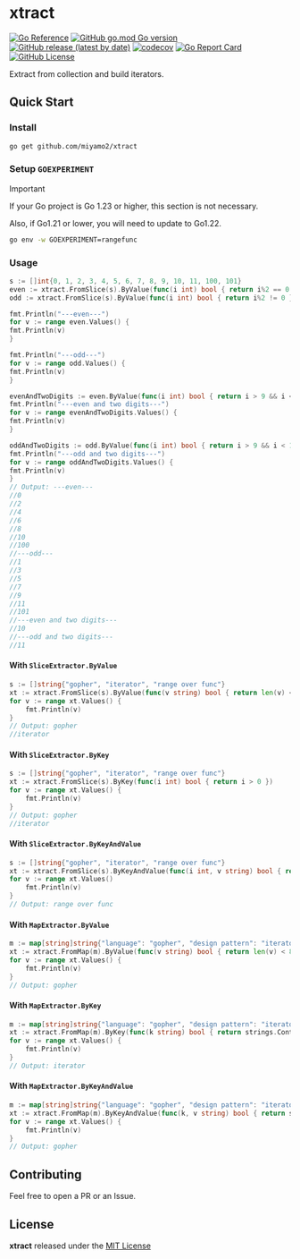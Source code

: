 # xtract

[![Go Reference](https://pkg.go.dev/badge/github.com/miyamo2/xtract.svg)](https://pkg.go.dev/github.com/miyamo2/xtract)
[![GitHub go.mod Go version](https://img.shields.io/github/go-mod/go-version/miyamo2/xtract)](https://img.shields.io/github/go-mod/go-version/miyamo2/xtract)
[![GitHub release (latest by date)](https://img.shields.io/github/v/release/miyamo2/xtract)](https://img.shields.io/github/v/release/miyamo2/xtract)
[![codecov](https://codecov.io/gh/miyamo2/xtract/graph/badge.svg?token=PXU3HXGBWQ)](https://codecov.io/gh/miyamo2/xtract)
[![Go Report Card](https://goreportcard.com/badge/github.com/miyamo2/xtract)](https://goreportcard.com/report/github.com/miyamo2/xtract)
[![GitHub License](https://img.shields.io/github/license/miyamo2/xtract?&color=blue)](https://img.shields.io/github/license/miyamo2/xtract?&color=blue)

Extract from collection and build iterators.

## Quick Start

### Install

```sh
go get github.com/miyamo2/xtract
```

### Setup `GOEXPERIMENT`

> [!IMPORTANT]
> 
> If your Go project is Go 1.23 or higher, this section is not necessary.
> 
> Also, if Go1.21 or lower, you will need to update to Go1.22.

```sh
go env -w GOEXPERIMENT=rangefunc
```

### Usage

```go
s := []int{0, 1, 2, 3, 4, 5, 6, 7, 8, 9, 10, 11, 100, 101}
even := xtract.FromSlice(s).ByValue(func(i int) bool { return i%2 == 0 })
odd := xtract.FromSlice(s).ByValue(func(i int) bool { return i%2 != 0 })

fmt.Println("---even---")
for v := range even.Values() {
fmt.Println(v)
}

fmt.Println("---odd---")
for v := range odd.Values() {
fmt.Println(v)
}

evenAndTwoDigits := even.ByValue(func(i int) bool { return i > 9 && i < 100 })
fmt.Println("---even and two digits---")
for v := range evenAndTwoDigits.Values() {
fmt.Println(v)
}

oddAndTwoDigits := odd.ByValue(func(i int) bool { return i > 9 && i < 100 })
fmt.Println("---odd and two digits---")
for v := range oddAndTwoDigits.Values() {
fmt.Println(v)
}
// Output: ---even---
//0
//2
//4
//6
//8
//10
//100
//---odd---
//1
//3
//5
//7
//9
//11
//101
//---even and two digits---
//10
//---odd and two digits---
//11
```

#### With `SliceExtractor.ByValue`

```go
s := []string{"gopher", "iterator", "range over func"}
xt := xtract.FromSlice(s).ByValue(func(v string) bool { return len(v) < 9 })
for v := range xt.Values() {
    fmt.Println(v)
}
// Output: gopher
//iterator
```

#### With `SliceExtractor.ByKey`

```go
s := []string{"gopher", "iterator", "range over func"}
xt := xtract.FromSlice(s).ByKey(func(i int) bool { return i > 0 })
for v := range xt.Values() {
    fmt.Println(v)
}
// Output: gopher
//iterator
```

#### With `SliceExtractor.ByKeyAndValue`

```go
s := []string{"gopher", "iterator", "range over func"}
xt := xtract.FromSlice(s).ByKeyAndValue(func(i int, v string) bool { return i > 1 && len(v) > 6 })
for v := range xt.Values()
    fmt.Println(v)
}
// Output: range over func
```

#### With `MapExtractor.ByValue`

```go
m := map[string]string{"language": "gopher", "design pattern": "iterator", "implementation": "range over func"}
xt := xtract.FromMap(m).ByValue(func(v string) bool { return len(v) < 8 })
for v := range xt.Values() {
    fmt.Println(v)
}
// Output: gopher
```

#### With `MapExtractor.ByKey`

```go
m := map[string]string{"language": "gopher", "design pattern": "iterator", "implementation": "range over func"}
xt := xtract.FromMap(m).ByKey(func(k string) bool { return strings.Contains(k, " ") })
for v := range xt.Values() {
    fmt.Println(v)
}
// Output: iterator
```

#### With `MapExtractor.ByKeyAndValue`

```go
m := map[string]string{"language": "gopher", "design pattern": "iterator", "implementation": "range over func"}
xt := xtract.FromMap(m).ByKeyAndValue(func(k, v string) bool { return strings.Contains(k, "e") && len(v) < 8 })
for v := range xt.Values() {
    fmt.Println(v)
}
// Output: gopher
```

## Contributing

Feel free to open a PR or an Issue.

## License

**xtract** released under the [MIT License](https://github.com/miyamo2/xtract/blob/main/LICENSE)
